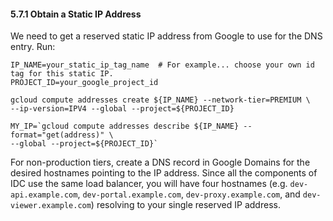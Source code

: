 #### 5.7.1 Obtain a Static IP Address

We need to get a reserved static IP address from Google to use for the DNS entry. Run:

```
IP_NAME=your_static_ip_tag_name  # For example... choose your own id tag for this static IP.
PROJECT_ID=your_google_project_id

gcloud compute addresses create ${IP_NAME} --network-tier=PREMIUM \
--ip-version=IPV4 --global --project=${PROJECT_ID}

MY_IP=`gcloud compute addresses describe ${IP_NAME} --format="get(address)" \
--global --project=${PROJECT_ID}`
```

For non-production tiers, create a DNS record in Google Domains for the desired 
hostnames pointing to the IP address. Since all the components of IDC use the same
load balancer, you will have four hostnames (e.g. `dev-api.example.com`, 
`dev-portal.example.com`, `dev-proxy.example.com`, and `dev-viewer.example.com`) 
resolving to your single reserved IP address.
